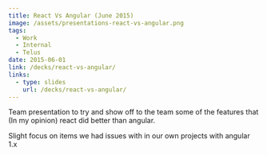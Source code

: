 ```yaml
---
title: React Vs Angular (June 2015)
image: /assets/presentations-react-vs-angular.png
tags:
  - Work
  - Internal
  - Telus
date: 2015-06-01
link: /decks/react-vs-angular/
links:
  - type: slides
    url: /decks/react-vs-angular/
---
```


Team presentation to try and show off to the team some of the features that (In my opinion) react did better than angular.

Slight focus on items we had issues with in our own projects with angular 1.x
